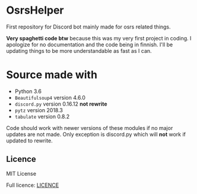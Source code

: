 # OsrsHelper
First repository for Discord bot mainly made for osrs related things. 

**Very spaghetti code btw** because this was my very first project in coding. I apologize for no documentation and the code being in finnish. I'll be updating things to be more understandable as fast as I can.

# Source made with
- Python 3.6
- `Beautifulsoup4` version 4.6.0
- `discord.py` version 0.16.12 **not rewrite**
- `pytz` version 2018.3
- `tabulate` version 0.8.2

Code should work with newer versions of these modules if no major updates are not made. Only exception is discord.py which will **not** work if updated to rewrite.

## Licence
MIT License

Full licence: [LICENCE](/LICENCE)
